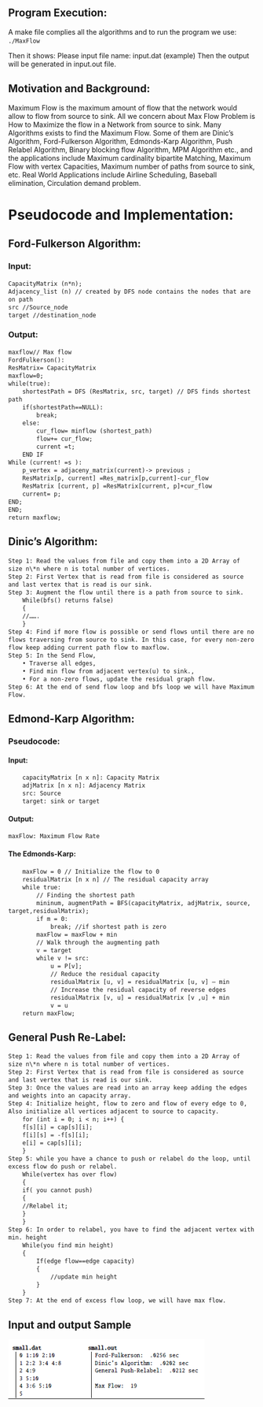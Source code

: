 ## Program Execution:

A make file complies all the algorithms and to run the program we use:  
`./MaxFlow`

Then it shows:
Please input file name: input.dat (example)
Then the output will be generated in input.out file.

## Motivation and Background:

Maximum Flow is the maximum amount of flow that the network would allow to flow from source to sink. All we concern about Max Flow Problem is How to Maximize the flow in a Network from source to sink. Many Algorithms exists to find the Maximum Flow. Some of them are Dinic’s Algorithm, Ford-Fulkerson Algorithm, Edmonds-Karp Algorithm, Push Relabel Algorithm, Binary blocking flow Algorithm, MPM Algorithm etc., and the applications include Maximum cardinality bipartite Matching, Maximum Flow with vertex Capacities, Maximum number of paths from source to sink, etc. Real World Applications include Airline Scheduling, Baseball elimination, Circulation demand problem.

# Pseudocode and Implementation:

## Ford-Fulkerson Algorithm:

### Input:

```
CapacityMatrix (n*n);
Adjacency_list (n) // created by DFS node contains the nodes that are on path
src //Source_node
target //destination_node
```

### Output:

```
maxflow// Max flow
FordFulkerson():
ResMatrix= CapacityMatrix
maxflow=0;
while(true):
    shortestPath = DFS (ResMatrix, src, target) // DFS finds shortest path
    if(shortestPath==NULL):
        break;
    else:
        cur_flow= minflow (shortest_path)
        flow+= cur_flow;
        current =t;
    END IF
While (current! =s ):
    p_vertex = adjaceny_matrix(current)-> previous ;
    ResMatrix[p, current] =Res_matrix[p,current]-cur_flow
    ResMatrix [current, p] =ResMatrix[current, p]+cur_flow
    current= p;
END;
END;
return maxflow;

```

## Dinic’s Algorithm:

```
Step 1: Read the values from file and copy them into a 2D Array of size n\*n where n is total number of vertices.
Step 2: First Vertex that is read from file is considered as source and last vertex that is read is our sink.
Step 3: Augment the flow until there is a path from source to sink.
    While(bfs() returns false)
    {
    //…….
    }
Step 4: Find if more flow is possible or send flows until there are no flows traversing from source to sink. In this case, for every non-zero flow keep adding current path flow to maxflow.
Step 5: In the Send Flow,
    • Traverse all edges,
    • Find min flow from adjacent vertex(u) to sink.,
    • For a non-zero flows, update the residual graph flow.
Step 6: At the end of send flow loop and bfs loop we will have Maximum Flow.
```

## Edmond-Karp Algorithm:

### Pseudocode:

#### Input:

```
    capacityMatrix [n x n]: Capacity Matrix
    adjMatrix [n x n]: Adjacency Matrix
    src: Source
    target: sink or target
```

#### Output:

    maxFlow: Maximum Flow Rate

#### The Edmonds-Karp:

```
    maxFlow = 0 // Initialize the flow to 0
    residualMatrix [n x n] // The residual capacity array
    while true:
        // Finding the shortest path
        mininum, augmentPath = BFS(capacityMatrix, adjMatrix, source, target,residualMatrix);
        if m = 0:
            break; //if shortest path is zero
        maxFlow = maxFlow + min
        // Walk through the augmenting path
        v = target
        while v != src:
            u = P[v];
            // Reduce the residual capacity
            residualMatrix [u, v] = residualMatrix [u, v] – min
            // Increase the residual capacity of reverse edges
            residualMatrix [v, u] = residualMatrix [v ,u] + min
            v = u
    return maxFlow;
```

## General Push Re-Label:

```
Step 1: Read the values from file and copy them into a 2D Array of size n\*n where n is total number of vertices.
Step 2: First Vertex that is read from file is considered as source and last vertex that is read is our sink.
Step 3: Once the values are read into an array keep adding the edges and weights into an capacity array.
Step 4: Initialize height, flow to zero and flow of every edge to 0, Also initialize all vertices adjacent to source to capacity.
    for (int i = 0; i < n; i++) {
    f[s][i] = cap[s][i];
    f[i][s] = -f[s][i];
    e[i] = cap[s][i];
    }
Step 5: while you have a chance to push or relabel do the loop, until excess flow do push or relabel.
    While(vertex has over flow)
    {
    if( you cannot push)
    {
    //Relabel it;
    }
    }
Step 6: In order to relabel, you have to find the adjacent vertex with min. height
    While(you find min height)
    {
        If(edge flow==edge capacity)
        {
            //update min height
        }
    }
Step 7: At the end of excess flow loop, we will have max flow.
```

## Input and output Sample

![Input and Oytput sample](/Sample.png)
